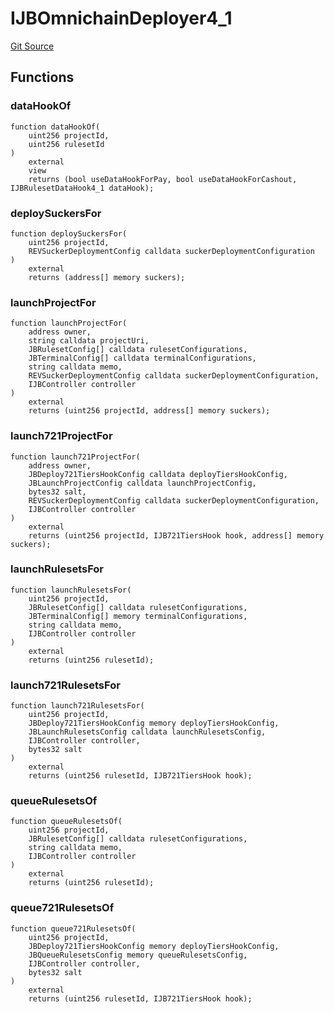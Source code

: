 # IJBOmnichainDeployer4_1
[Git Source](https://github.com/Bananapus/nana-omnichain-deployers/blob/42d39e1442cba9e916ad812112755629711fb759/src/interfaces/IJBOmnichainDeployer4_1.sol)


## Functions
### dataHookOf


```solidity
function dataHookOf(
    uint256 projectId,
    uint256 rulesetId
)
    external
    view
    returns (bool useDataHookForPay, bool useDataHookForCashout, IJBRulesetDataHook4_1 dataHook);
```

### deploySuckersFor


```solidity
function deploySuckersFor(
    uint256 projectId,
    REVSuckerDeploymentConfig calldata suckerDeploymentConfiguration
)
    external
    returns (address[] memory suckers);
```

### launchProjectFor


```solidity
function launchProjectFor(
    address owner,
    string calldata projectUri,
    JBRulesetConfig[] calldata rulesetConfigurations,
    JBTerminalConfig[] calldata terminalConfigurations,
    string calldata memo,
    REVSuckerDeploymentConfig calldata suckerDeploymentConfiguration,
    IJBController controller
)
    external
    returns (uint256 projectId, address[] memory suckers);
```

### launch721ProjectFor


```solidity
function launch721ProjectFor(
    address owner,
    JBDeploy721TiersHookConfig calldata deployTiersHookConfig,
    JBLaunchProjectConfig calldata launchProjectConfig,
    bytes32 salt,
    REVSuckerDeploymentConfig calldata suckerDeploymentConfiguration,
    IJBController controller
)
    external
    returns (uint256 projectId, IJB721TiersHook hook, address[] memory suckers);
```

### launchRulesetsFor


```solidity
function launchRulesetsFor(
    uint256 projectId,
    JBRulesetConfig[] calldata rulesetConfigurations,
    JBTerminalConfig[] memory terminalConfigurations,
    string calldata memo,
    IJBController controller
)
    external
    returns (uint256 rulesetId);
```

### launch721RulesetsFor


```solidity
function launch721RulesetsFor(
    uint256 projectId,
    JBDeploy721TiersHookConfig memory deployTiersHookConfig,
    JBLaunchRulesetsConfig calldata launchRulesetsConfig,
    IJBController controller,
    bytes32 salt
)
    external
    returns (uint256 rulesetId, IJB721TiersHook hook);
```

### queueRulesetsOf


```solidity
function queueRulesetsOf(
    uint256 projectId,
    JBRulesetConfig[] calldata rulesetConfigurations,
    string calldata memo,
    IJBController controller
)
    external
    returns (uint256 rulesetId);
```

### queue721RulesetsOf


```solidity
function queue721RulesetsOf(
    uint256 projectId,
    JBDeploy721TiersHookConfig memory deployTiersHookConfig,
    JBQueueRulesetsConfig memory queueRulesetsConfig,
    IJBController controller,
    bytes32 salt
)
    external
    returns (uint256 rulesetId, IJB721TiersHook hook);
```

